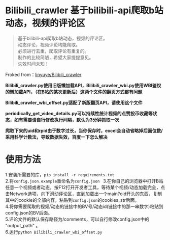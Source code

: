 # Bilibili_crawler 基于bilibili-api爬取b站动态，视频的评论区

>基于bilibili-api爬取b站动态，视频的评论区。  
动态评论，视频评论均能爬取。  
必须进行去重，爬取评论有重复的。  
制作的比较简陋，希望大家提提意见。  
失效时间未知！  

Froked from：[linyuye/Bilibili_crawler](https://github.com/linyuye/Bilibili_crawler)

**Bilibili_crawler.py使用旧版懒加载API，Bilibili_crawler_wbi.py使用WBI鉴权的懒加载API，（在B站的某次更新后）这两个文件的翻页方式都有问题**

**Bilibili_crawler_wbi_offset.py适配了新版翻页API，请使用这个文件**

**periodically_get_video_details.py可以持续性统计视频的点赞投币收藏等状态，如有需要请自行修改执行间隔，默认为3分钟抓取一次**

**爬取下来的uid和rpid由于数字过长，当你保存时，excel会自动省略掉后面位数/采用科学计数法，导致数据失效，百度一下怎么解决**

# 使用方法
1.安装所需要的库，`pip install -r requirements.txt`  
2.将`config.json.example`重命名为`config.json ` 
3.在你自己的浏览器中打开B站任意一个视频或者动态，按F12打开开发者工具，等待某个视频/动态加载完全，点击Network选项，向下滑动评论区，直到加载出一个main?oid开头的东西，复制其中的cookie的全部内容，粘贴到`config.json`的cookies_str后面。  
4.将你需要爬取的视频/动态的链接中的BV号/动态id(链接中的那一串数字)粘贴到config.json的BV后面。  
5.评论文件的默认保存路径为/comments，可以自行修改config.json中的 "output_path" 。    
6.运行`python Bilibili_crawler_wbi_offset.py`
